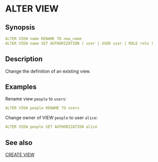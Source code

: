 # ALTER VIEW

## Synopsis

```yaml
ALTER VIEW name RENAME TO new_name
ALTER VIEW name SET AUTHORIZATION ( user | USER user | ROLE role )
```

## Description

Change the definition of an existing view.

## Examples

Rename view `people` to `users`:

```yaml
ALTER VIEW people RENAME TO users
```

Change owner of VIEW `people` to user `alice`:

```yaml
ALTER VIEW people SET AUTHORIZATION alice
```

## See also

[CREATE VIEW](/interfaces/workbench/sql_syntaxes/create_view/)